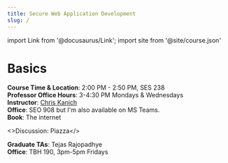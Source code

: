 ```yaml
---
title: Secure Web Application Development
slug: /
---
```

import Link from '@docusaurus/Link';
import site from '@site/course.json'


# Basics
**Course Time & Location**: 2:00 PM - 2:50 PM, SES 238      
**Professor Office Hours**: 3-4:30 PM Mondays & Wednesdays    
**Instructor**: [Chris Kanich][ckanich]   
**Office**: SEO 908 but I'm also available on MS Teams.      
**Book**: The internet   

<>Discussion: <Link to={site.discussion}>Piazza</Link></>

**Graduate TAs**: Tejas Rajopadhye   
**Office**: TBH 190, 3pm-5pm Fridays    



[pi]: http://mazur.harvard.edu/research/detailspage.php?rowid=8
[ckanich]: mailto:ckanich@uic.edu
[piazza]: https://piazza.com/uic/fall2022/cs484/
